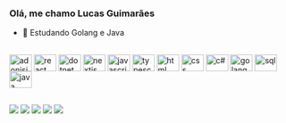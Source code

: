 ### Olá, me chamo Lucas Guimarães 

- 🌱 Estudando Golang e Java

<div style="display: inline_block"><br>
<img alt="adonisjs" align="center" height="30" width="40" src="https://cdn.jsdelivr.net/gh/devicons/devicon@latest/icons/adonisjs/adonisjs-original.svg" />
<img alt="react" align="center" height="30" width="40" src="https://cdn.jsdelivr.net/gh/devicons/devicon@latest/icons/react/react-original.svg" />
<img alt="dotnet" align="center" height="30" width="40" src="https://cdn.jsdelivr.net/gh/devicons/devicon@latest/icons/dot-net/dot-net-plain.svg" />
<img alt="nextjs" align="center" height="30" width="40" src="https://cdn.jsdelivr.net/gh/devicons/devicon@latest/icons/nextjs/nextjs-original.svg" />          
<img alt="javascript" align="center" height="30" width="40" src="https://cdn.jsdelivr.net/gh/devicons/devicon@latest/icons/javascript/javascript-original.svg" />
<img alt="typescript" align="center" height="30" width="40" src="https://cdn.jsdelivr.net/gh/devicons/devicon@latest/icons/typescript/typescript-original.svg" />
<img alt="html" align="center" height="30" width="40" src="https://cdn.jsdelivr.net/gh/devicons/devicon@latest/icons/html5/html5-original.svg" />
<img alt="css" align="center" height="30" width="40" src="https://cdn.jsdelivr.net/gh/devicons/devicon@latest/icons/css3/css3-original.svg" />
<img alt="c#" align="center" height="30" width="40" src="https://cdn.jsdelivr.net/gh/devicons/devicon@latest/icons/csharp/csharp-original.svg" />
<img alt="golang" align="center" height="30" width="40" src="https://cdn.jsdelivr.net/gh/devicons/devicon@latest/icons/go/go-original-wordmark.svg" />
<img alt="sql" align="center" height="30" width="40" src="https://cdn.jsdelivr.net/gh/devicons/devicon@latest/icons/sqldeveloper/sqldeveloper-original.svg" />
<img alt="java" align="center" height="30" width="40" src="https://cdn.jsdelivr.net/gh/devicons/devicon@latest/icons/java/java-original.svg" />
          
</div>

##

<div>
<a href="mailto:lucaagui123@gmail.com" target="_blank"><img src="https://img.shields.io/badge/Gmail-D14836?style=for-the-badge&logo=gmail&logoColor=white" target="_blank"></a>
<a href="https://www.linkedin.com/in/lucas-guimar%C3%A3es-1b889a227/" target="_blank"><img src="https://img.shields.io/badge/LinkedIn-0077B5?style=for-the-badge&logo=linkedin&logoColor=white" target="_blank"></a>
<a href="https://github.com/lucasguimaraes2005" target="_blank"><img src="https://img.shields.io/badge/GitHub-100000?style=for-the-badge&logo=github&logoColor=white" target="_blank"></a>
<a href="https://discord.com/users/477839618595880960" target="_blank"><img src="https://img.shields.io/badge/Discord-7289DA?style=for-the-badge&logo=discord&logoColor=white" target="_blank"></a>
<a href="https://api.whatsapp.com/send?phone=5527995740189" target="_blank"><img src="https://img.shields.io/badge/WhatsApp-25D366?style=for-the-badge&logo=whatsapp&logoColor=white" target="_blank"></a>
</div>
